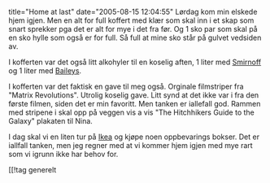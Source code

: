 title="Home at last"
date="2005-08-15 12:04:55"
Lørdag kom min elskede hjem igjen. Men en alt for full koffert med klær som skal inn i et skap som snart sprekker pga det er alt for mye i det fra før. Og 1 sko par som skal på en sko hylle som også er for full. Så full at mine sko står på gulvet vedsiden av.

I kofferten var det også litt alkohyler til en koselig aften, 1 liter med <a href="http://www.smirnoff.com/">Smirnoff</a> og 1 liter med <a href="http://www.baileys.com/">Baileys</a>.

I kofferten var det faktisk en gave til meg også. Orginale filmstriper fra "Matrix Revolutions". Utrolig koselig gave. Litt synd at det ikke var i fra den første filmen, siden det er min favoritt. Men tanken er iallefall god. Rammen med stripene i skal opp på veggen vis a vis "The Hitchhikers Guide to the Galaxy" plakaten til Nina.

I dag skal vi en liten tur på <a href="http://www.ikea.no/">Ikea</a> og kjøpe noen oppbevarings bokser. Det er iallfall tanken, men jeg regner med at vi kommer hjem igjen med mye rart som vi igrunn ikke har behov for.

[[!tag  generelt
